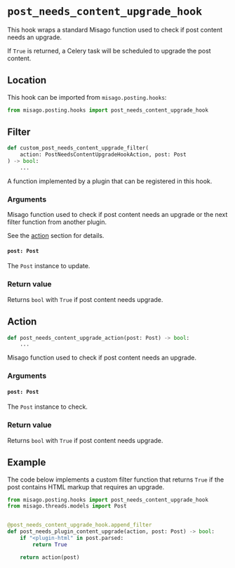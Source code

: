 # `post_needs_content_upgrade_hook`

This hook wraps a standard Misago function used to check if post content needs an upgrade.

If `True` is returned, a Celery task will be scheduled to upgrade the post content.


## Location

This hook can be imported from `misago.posting.hooks`:

```python
from misago.posting.hooks import post_needs_content_upgrade_hook
```


## Filter

```python
def custom_post_needs_content_upgrade_filter(
    action: PostNeedsContentUpgradeHookAction, post: Post
) -> bool:
    ...
```

A function implemented by a plugin that can be registered in this hook.


### Arguments

Misago function used to check if post content needs an upgrade or the next filter function from another plugin.

See the [action](#action) section for details.


#### `post: Post`

The `Post` instance to update.


### Return value

Returns `bool` with `True` if post content needs upgrade.


## Action

```python
def post_needs_content_upgrade_action(post: Post) -> bool:
    ...
```

Misago function used to check if post content needs an upgrade.


### Arguments

#### `post: Post`

The `Post` instance to check.


### Return value

Returns `bool` with `True` if post content needs upgrade.


## Example

The code below implements a custom filter function that returns `True` if the post contains HTML markup that requires an upgrade.

```python
from misago.posting.hooks import post_needs_content_upgrade_hook
from misago.threads.models import Post


@post_needs_content_upgrade_hook.append_filter
def post_needs_plugin_content_upgrade(action, post: Post) -> bool:
    if "<plugin-html" in post.parsed:
        return True

    return action(post)
```